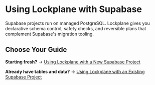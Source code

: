 # Using Lockplane with Supabase

Supabase projects run on managed PostgreSQL. Lockplane gives you declarative schema control, safety checks, and reversible plans that complement Supabase's migration tooling.

## Choose Your Guide

**Starting fresh?**
→ [Using Lockplane with a New Supabase Project](supabase-new-project.md)

**Already have tables and data?**
→ [Using Lockplane with an Existing Supabase Project](supabase-existing-project.md)

